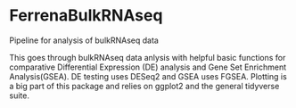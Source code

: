 # FerrenaBulkRNAseq
Pipeline for analysis of bulkRNAseq data


This goes through bulkRNAseq data anlysis with helpful basic functions for comparative Differential Expression (DE) analysis and Gene Set Enrichment Analysis(GSEA). DE testing uses DESeq2 and GSEA uses FGSEA. Plotting is a big part of this package and relies on ggplot2 and the general tidyverse suite.
